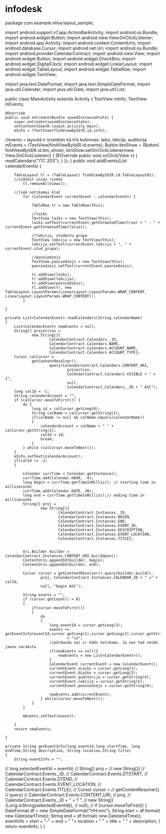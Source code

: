 # infodesk

package com.example.elina.layout_sample;

import android.support.v7.app.ActionBarActivity;
import android.os.Bundle;
import android.widget.Button;
import android.view.View.OnClickListener;
import android.app.Activity;
import android.content.ContentUris;
import android.database.Cursor;
import android.net.Uri;
import android.os.Bundle;
import android.provider.CalendarContract;
import android.view.View;
import android.widget.Button;
import android.widget.CheckBox;
import android.widget.DigitalClock;
import android.widget.LinearLayout;
import android.widget.TableLayout;
import android.widget.TableRow;
import android.widget.TextView;

import java.text.DateFormat;
import java.text.SimpleDateFormat;
import java.util.Calendar;
import java.util.Date;
import java.util.List;

public class MainActivity extends Activity
{
    TextView mInfo;
    TextView mEvents;

    @Override
    public void onCreate(Bundle savedInstanceState) {
        super.onCreate(savedInstanceState);
        setContentView(R.layout.activity_main);
        mInfo = (TextView)findViewById(R.id.info);


//events = layoutā ir izveidots kā trīs kolonnas: laiks, lekcija, auditorija
        mEvents = (TextView)findViewById(R.id.events);
        Button btnShow = (Button) findViewById(R.id.btn_show);
        btnShow.setOnClickListener(new View.OnClickListener() {
            @Override
            public void onClick(View v) {
                readCalendars("ITC 203");
            }
        });
    }
public void addEvents(List<CalendarEvent> calendarEvents) {

        TableLayout tl = (TableLayout) findViewById(R.id.TableLayout01);
        //izdzēst visas rindas
            tl.removeAllViews();

        //liek notikumus klat
            for (CalendarEvent currentEvent : calendarEvents) {

                TableRow tr = new TableRow(this);

                //laiks
                TextView laiks = new TextView(this);
                laiks.setText(currentEvent.getFormatedTime(true) + " - " + currentEvent.getFormatedTime(false));

                //lekcija, studentu grupa
                TextView lekcija = new TextView(this);
                lekcija.setText(currentEvent.lekcija + ", " + currentEvent.stud_grupa);

                //pasniedzejs
                TextView pasniedzejs = new TextView(this);
                pasniedzejs.setText(currentEvent.pasniedzejs);

                tr.addView(laiks);
                tr.addView(lekcija);
                tr.addView(pasniedzejs);
                tl.addView(tr, new TableLayout.LayoutParams(LinearLayout.LayoutParams.WRAP_CONTENT, LinearLayout.LayoutParams.WRAP_CONTENT));
            }

    }

    private List<CalendarEvent> readCalendars(String calendarName)
    {
        List<CalendarEvent> newEvents = null;
        String[] projection =
                new String[]{
                        CalendarContract.Calendars._ID,
                        CalendarContract.Calendars.NAME,
                        CalendarContract.Calendars.ACCOUNT_NAME,
                        CalendarContract.Calendars.ACCOUNT_TYPE};
        Cursor calCursor =
                getContentResolver().
                        query(CalendarContract.Calendars.CONTENT_URI,
                                projection,
                                CalendarContract.Calendars.VISIBLE + " = 1",
                                null,
                                CalendarContract.Calendars._ID + " ASC");
        long calId = -1;
        String calendarAccount = "";
        if (calCursor.moveToFirst()) {
            do {
                long id = calCursor.getLong(0);
                String calName = calCursor.getString(1);
                if(calName != null && calName.equals(calendarName))
                {
                    calendarAccount = calName + " " + calCursor.getString(2);
                    calId = id;
                    break;
                }
            } while (calCursor.moveToNext());
        }
        mInfo.setText(calendarAccount);
        if(calId != -1)
        {

            Calendar currTime = Calendar.getInstance();
            currTime.add(Calendar.HOUR, -4);
            long begin = currTime.getTimeInMillis(); // starting time in milliseconds
            currTime.add(Calendar.DATE, 30);
            long end = currTime.getTimeInMillis();// ending time in milliseconds
            String[] proj =
                    new String[]{
                            CalendarContract.Instances._ID,
                            CalendarContract.Instances.BEGIN,
                            CalendarContract.Instances.END,
                            CalendarContract.Instances.EVENT_ID,
                            CalendarContract.Instances.DESCRIPTION,
                            CalendarContract.Instances.EVENT_LOCATION,
                            CalendarContract.Instances.TITLE};


            Uri.Builder builder = CalendarContract.Instances.CONTENT_URI.buildUpon();
            ContentUris.appendId(builder, begin);
            ContentUris.appendId(builder, end);

            Cursor cursor = getContentResolver().query(builder.build(),
                    proj, CalendarContract.Instances.CALENDAR_ID + " =" + calId,
                    null, "begin ASC");

            String events = "";
            if (cursor.getCount() > 0)
            {
                if(cursor.moveToFirst())
                {
                    do
                    {
                        long eventId = cursor.getLong(3);
                        events += getEventInfo(eventId,cursor.getLong(1),cursor.getLong(2),cursor.getString(4),cursor.getString(5),cursor.getString(6))
                                + "\n";
                        //pārbauda vai ir kāds notikums. Ja nav tad veido jaunu sarakstu
                        if(newEvents == null){
                            newEvents = new List<CalendarEvent>();
                        }
                        CalendarEvent currentEvent = new CalendarEvent();
                        currentEvent.sLaiks = cursor.getLong(1);
                        currentEvent.bLaiks = cursor.getLong(2);
                        currentEvent.auditorija = cursor.getString(4);
                        currentEvent.lekcija = cursor.getString(5);
                        currentEvent.pasniedzejs = cursor.getString(6);

                        newEvents.add(currentEvent);
                    } while(cursor.moveToNext());
                }
            }

            mEvents.setText(events);

        }
        return newEvents;

    }

    private String getEventInfo(long eventId,long startTime, long endTime,String description, String location,String title)
    {
        String eventInfo = "";
//            long selectedEventId = eventId;
//                    String[] proj =
//                new String[]{
//                        CalendarContract.Events._ID,
//                        CalendarContract.Events.DTSTART,
//                        CalendarContract.Events.DTEND,
//                        CalendarContract.Events.EVENT_LOCATION,
//                        CalendarContract.Events.TITLE};
//            Cursor cursor =
//                    getContentResolver().
//                            query(
//                                    CalendarContract.Events.CONTENT_URI,
//                                    proj,
//                                    CalendarContract.Events._ID + " = ? ",
//                                    new String[]{Long.toString(selectedEventId)},
//                                    null);
//            if (cursor.moveToFirst())
        {
            DateFormat df = new SimpleDateFormat("HH:mm");
            String start = df.format( new Date(startTime));
            String end = df.format( new Date(endTime));
            eventInfo = start + "-" + end + " "+ location + " " + title + " " + description;
        }
        return eventInfo;
    }
}
